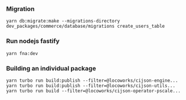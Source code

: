 ### Migration

```
yarn db:migrate:make --migrations-directory dev_packages/commerce/database/migrations create_users_table
```

### Run nodejs fastify

```
yarn fna:dev
```

### Building an individual package

```
yarn turbo run build:publish --filter=@locoworks/cijson-engine...
yarn turbo run build:publish --filter=@locoworks/cijson-utils...
yarn turbo run build --filter=@locoworks/cijson-operator-pscale...
```
